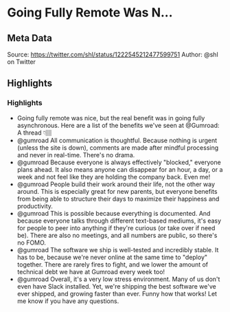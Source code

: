 # Going Fully Remote Was N...

## Meta Data

Source:  https://twitter.com/shl/status/1222545212477599751 
Author: @shl on Twitter

## Highlights

### Highlights

- Going fully remote was nice, but the real benefit was in going fully asynchronous. Here are a list of the benefits we've seen at @Gumroad:
  A thread 👇🏽
- @gumroad All communication is thoughtful. Because nothing is urgent (unless the site is down), comments are made after mindful processing and never in real-time. There's no drama.
- @gumroad Because everyone is always effectively "blocked," everyone plans ahead. It also means anyone can disappear for an hour, a day, or a week and not feel like they are holding the company back. Even me!
- @gumroad People build their work around their life, not the other way around. This is especially great for new parents, but everyone benefits from being able to structure their days to maximize their happiness and productivity.
- @gumroad This is possible because everything is documented. And because everyone talks through different text-based mediums, it's easy for people to peer into anything if they're curious (or take over if need be). There are also no meetings, and all numbers are public, so there's no FOMO.
- @gumroad The software we ship is well-tested and incredibly stable. It has to be, because we're never online at the same time to "deploy" together. There are rarely fires to fight, and we lower the amount of technical debt we have at Gumroad every week too!
- @gumroad Overall, it's a very low stress environment. Many of us don't even have Slack installed.
  Yet, we're shipping the best software we've ever shipped, and growing faster than ever. Funny how that works!
  Let me know if you have any questions.

